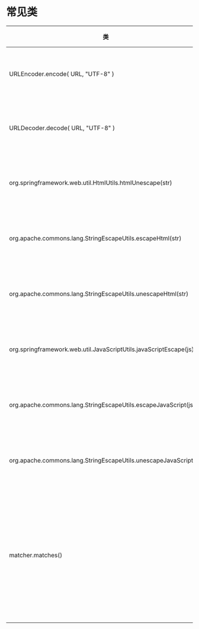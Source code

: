 # 常见类
|类|说明|备注|
|----|----|----|
|URLEncoder.encode( URL, "UTF-8" )|对url进行编码|
|URLDecoder.decode( URL, "UTF-8" )|对url进行解码|
|org.springframework.web.util.HtmlUtils.htmlUnescape(str)|进行编码还原|
|org.apache.commons.lang.StringEscapeUtils.escapeHtml(str)|进行编码转义|
|org.apache.commons.lang.StringEscapeUtils.unescapeHtml(str)|进行编码还原|
|org.springframework.web.util.JavaScriptUtils.javaScriptEscape(js)|进行编码转义|
|org.apache.commons.lang.StringEscapeUtils.escapeJavaScript(js)|进行编码转义|
|org.apache.commons.lang.StringEscapeUtils.unescapeJavaScript(js)|进行编码还原|
|matcher.matches()|当且仅当整个区域都匹配才返回true|